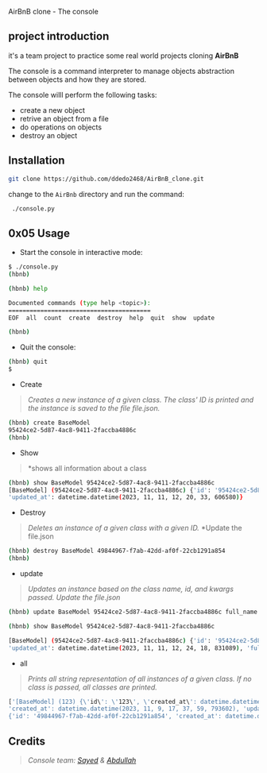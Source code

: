 AirBnB clone - The console

## project introduction 

it's a team project to practice some real world projects cloning **AirBnB**

The console is a command interpreter to manage objects abstraction between objects and how they are stored.

The console willl perform the following tasks:

* create a new object
* retrive an object from a file
* do operations on objects
* destroy an object

## Installation

```bash
git clone https://github.com/ddedo2468/AirBnB_clone.git
```

change to the `AirBnb` directory and run the command:

```bash
 ./console.py
```

## 0x05 Usage

* Start the console in interactive mode:

```bash
$ ./console.py
(hbnb)
```

```bash
(hbnb) help

Documented commands (type help <topic>):
========================================
EOF  all  count  create  destroy  help  quit  show  update

(hbnb)
```

* Quit the console:

```bash
(hbnb) quit
$
```

* Create

> *Creates a new instance of a given class. The class' ID is printed and the instance is saved to the file file.json.*

```bash
(hbnb) create BaseModel
95424ce2-5d87-4ac8-9411-2faccba4886c
(hbnb)
```


* Show

> *shows all information about a class

```bash
(hbnb) show BaseModel 95424ce2-5d87-4ac8-9411-2faccba4886c
[BaseModel] (95424ce2-5d87-4ac8-9411-2faccba4886c) {'id': '95424ce2-5d87-4ac8-9411-2faccba4886c', 'created_at': datetime.datetime(2023, 11, 11, 12, 20, 33, 606557),
'updated_at': datetime.datetime(2023, 11, 11, 12, 20, 33, 606580)}
```

* Destroy

> *Deletes an instance of a given class with a given ID.*
> *Update the file.json

```bash
(hbnb) destroy BaseModel 49844967-f7ab-42dd-af0f-22cb1291a854
(hbnb) 
```


* update

> *Updates an instance based on the class name, id, and kwargs passed.*
> *Update the file.json*

```bash
(hbnb) update BaseModel 95424ce2-5d87-4ac8-9411-2faccba4886c full_name "John Doe"

(hbnb) show BaseModel 95424ce2-5d87-4ac8-9411-2faccba4886c

[BaseModel] (95424ce2-5d87-4ac8-9411-2faccba4886c) {'id': '95424ce2-5d87-4ac8-9411-2faccba4886c', 'created_at': datetime.datetime(2023, 11, 11, 12, 20, 33, 606557),
'updated_at': datetime.datetime(2023, 11, 11, 12, 24, 18, 831089), 'full_name': '"John'}
```


* all

> *Prints all string representation of all instances of a given class.*
> *If no class is passed, all classes are printed.*

```bash
['[BaseModel] (123) {\'id\': \'123\', \'created_at\': datetime.datetime(2023, 11, 9, 17, 34, 40, 49629), \'updated_at\': datetime.datetime(2023, 11, 9, 12, 9, 28, 385875), \'first_name\': \'"Betty"\'}', "[BaseModel] (545d69a8-bbf3-433d-9f35-14fd03d8ed6a) {'id': '545d69a8-bbf3-433d-9f35-14fd03d8ed6a',
'created_at': datetime.datetime(2023, 11, 9, 17, 37, 59, 793602), 'updated_at': datetime.datetime(2023, 11, 9, 17, 37, 59, 793602)}", "[BaseModel] (49844967-f7ab-42dd-af0f-22cb1291a854)
{'id': '49844967-f7ab-42dd-af0f-22cb1291a854', 'created_at': datetime.datetime(2023, 11, 9, 17, 39, 27, 37377), 'updated_at': datetime.datetime(2023, 11, 9, 17, 39, 27, 37377)}"
```


## Credits

> *Console team: [Sayed](https://github.com/sayedH-Dev) & [Abdullah](https://github.com/ddedo2468)*

